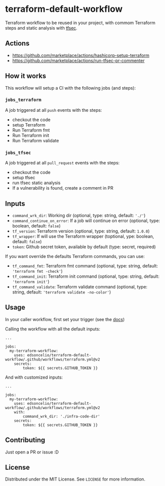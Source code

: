 # terraform-default-workflow
Terraform workflow to be reused in your project, with commom Terraform steps and static analysis with [tfsec](https://github.com/aquasecurity/tfsec).

## Actions
* https://github.com/marketplace/actions/hashicorp-setup-terraform
* https://github.com/marketplace/actions/run-tfsec-pr-commenter



## How it works

This workflow will setup a CI with the following jobs (and steps):

### `jobs_terraform`
A job triggered at all `push` events with the steps:
* checkout the code
* setup Terraform
* Run Terraform fmt
* Run Terraform init
* Run Terraform validate

### `jobs_tfsec`
A job triggered at all `pull_request` events with the steps:
* checkout the code
* setup tfsec
* run tfsec static analysis
* If a vulnerability is found, create a comment in PR


## Inputs

* `command_wrk_dir`: Working dir (optional, type: string, default: `'./'`)
* `command_continue_on_error`: If a job will continue on error (optional, type: boolean, default: `false`)
* `tf_version`: Terraform version (optional, type: string, default: `1.0.0`)
* `tf_wrapper`: If will use the Terraform wrapper (toptional, ype: boolean, default: `false`)
* `token`: Github secret token, available by default (type: secret, required)

If you want override the defaults Terraform commands, you can use:
* `tf_command_fmt`: Terraform fmt command (optional, type: string, default: `'terraform fmt -check'`)
* `tf_command_init`: Terraform init command (optional, type: string, default: `'terraform init'`)
* `tf_command_validate`: Terraform validate command (optional, type: string, default: `'terraform validate -no-color'`)



## Usage
In your caller workflow, first set your trigger (see the [docs](https://docs.github.com/en/actions/learn-github-actions/events-that-trigger-workflows))

Calling the workflow with all the default inputs:
```
...

jobs:
  my-terraform-workflow:
    uses: edsoncelio/terraform-default-workflow/.github/workflows/terraform.yml@v2
    secrets:
        token: ${{ secrets.GITHUB_TOKEN }}
```
And with customized inputs:
```
...

jobs:
  my-terraform-workflow:
    uses: edsoncelio/terraform-default-workflow/.github/workflows/terraform.yml@v2
    with:
        command_wrk_dir: './infra-code-dir'
    secrets:
        token: ${{ secrets.GITHUB_TOKEN }}
```


## Contributing
Just open a PR or issue :D

## License
Distributed under the MIT License. See `LICENSE` for more information.
